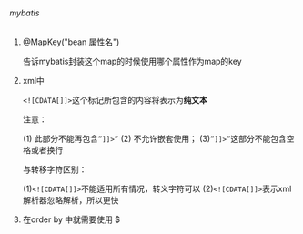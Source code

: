 ###### mybatis

1. @MapKey("bean 属性名")

   告诉mybatis封装这个map的时候使用哪个属性作为map的key

2. xml中<![CDATA[]]>

   `<![CDATA[]]>`这个标记所包含的内容将表示为**纯文本**

   注意：

   (1) 此部分不能再包含`”]]>”`
   (2) 不允许嵌套使用； 
   (3)`”]]>”`这部分不能包含空格或者换行 

   与转移字符区别：

   (1)`<![CDATA[]]>`不能适用所有情况，转义字符可以
   (2)`<![CDATA[]]>`表示xml解析器忽略解析，所以更快

3. 在order by 中就需要使用 $